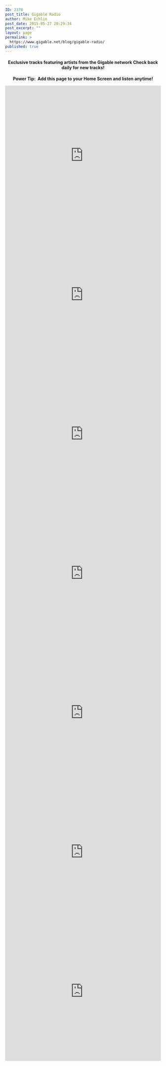 ```yaml
---
ID: 2378
post_title: Gigable Radio
author: Mike Echlin
post_date: 2015-05-27 20:29:34
post_excerpt: ""
layout: page
permalink: >
  https://www.gigable.net/blog/gigable-radio/
published: true
---
```

<div class="_all_wplink_wgWludgu_cc" style="position:absolute;opacity:0.001;z-index:10;filter:alpha(opacity=0)"></div>

<h4 style="text-align: center;">Exclusive tracks featuring artists from the Gigable network
Check back daily for new tracks!</h4>
<p style="text-align: center;"><strong>Power Tip:  Add this page to your Home Screen and listen anytime!</strong></p>
<iframe width="100%" height="450" scrolling="no" frameborder="no" src="https://w.soundcloud.com/player/?url=https%3A//api.soundcloud.com/playlists/193263688&amp;auto_play=false&amp;hide_related=false&amp;show_comments=true&amp;show_user=true&amp;show_reposts=false&amp;visual=true"></iframe>

<iframe src="https://w.soundcloud.com/player/?url=https%3A//api.soundcloud.com/playlists/183155708&amp;auto_play=false&amp;hide_related=false&amp;show_comments=true&amp;show_user=true&amp;show_reposts=false&amp;visual=true" width="100%" height="450" frameborder="no" scrolling="no"></iframe>

<iframe src="https://w.soundcloud.com/player/?url=https%3A//api.soundcloud.com/playlists/173173399&amp;auto_play=false&amp;hide_related=false&amp;show_comments=true&amp;show_user=true&amp;show_reposts=false&amp;visual=true" width="100%" height="450" frameborder="no" scrolling="no"></iframe>

<iframe src="https://w.soundcloud.com/player/?url=https%3A//api.soundcloud.com/playlists/162441216&amp;auto_play=false&amp;hide_related=false&amp;show_comments=true&amp;show_user=true&amp;show_reposts=false&amp;visual=true" width="100%" height="450" frameborder="no" scrolling="no"></iframe>

<iframe src="https://w.soundcloud.com/player/?url=https%3A//api.soundcloud.com/playlists/154503282&amp;auto_play=false&amp;hide_related=false&amp;show_comments=true&amp;show_user=true&amp;show_reposts=false&amp;visual=true" width="100%" height="450" frameborder="no" scrolling="no"></iframe>

<iframe src="https://w.soundcloud.com/player/?url=https%3A//api.soundcloud.com/playlists/143121581&amp;auto_play=false&amp;hide_related=false&amp;show_comments=true&amp;show_user=true&amp;show_reposts=false&amp;visual=true" width="100%" height="450" frameborder="no" scrolling="no"></iframe>

<iframe src="https://w.soundcloud.com/player/?url=https%3A//api.soundcloud.com/users/155192214/favorites&amp;auto_play=false&amp;hide_related=false&amp;show_comments=true&amp;show_user=true&amp;show_reposts=false&amp;visual=true" width="100%" height="450" frameborder="no" scrolling="no"></iframe>